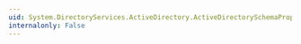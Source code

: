 ```yaml
---
uid: System.DirectoryServices.ActiveDirectory.ActiveDirectorySchemaProperty.#ctor(System.DirectoryServices.ActiveDirectory.DirectoryContext,System.String)
internalonly: False
---
```


